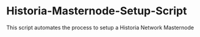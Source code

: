 # Historia-Masternode-Setup-Script
This script automates the process to setup a Historia Network Masternode
